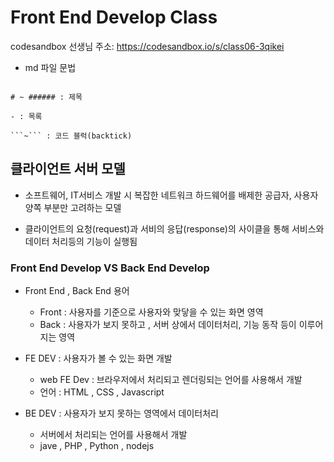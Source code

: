 # Front End Develop Class

codesandbox 선생님 주소: https://codesandbox.io/s/class06-3qikei
- md 파일 문법

```

# ~ ###### : 제목

- : 목록

```~``` : 코드 블럭(backtick)

```

## 클라이언트 서버 모델

- 소프트웨어, IT서비스 개발 시 복잡한 네트워크 하드웨어를 배제한 
공급자, 사용자 양쪽 부분만 고려하는 모델

- 클라이언트의 요청(request)과 서비의 응답(response)의 사이클을 통해
서비스와 데이터 처리등의 기능이 실행됨

### Front End Develop VS  Back End Develop 

- Front End , Back End 용어
  - Front : 사용자를 기준으로 사용자와 맞닿을 수 있는 화면 영역
  - Back : 사용자가 보지 못하고 , 서버 상에서 데이터처리, 기능 동작 등이 이루어지는 영역

- FE DEV : 사용자가 볼 수 있는 화면 개발
  - web FE Dev : 브라우저에서 처리되고 렌더링되는 언어를 사용해서 개발 
  - 언어 : HTML , CSS , Javascript

- BE DEV : 사용자가 보지 못하는 영역에서 데이터처리
  - 서버에서 처리되는 언어를 사용해서 개발
  - jave , PHP , Python , nodejs